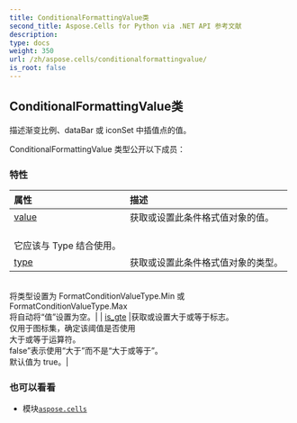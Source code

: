 ```yaml
---
title: ConditionalFormattingValue类
second_title: Aspose.Cells for Python via .NET API 参考文献
description:
type: docs
weight: 350
url: /zh/aspose.cells/conditionalformattingvalue/
is_root: false
---
```

## ConditionalFormattingValue类
描述渐变比例、dataBar 或 iconSet 中插值点的值。



ConditionalFormattingValue 类型公开以下成员：

### 特性
|属性|描述|
| :- | :- |
| [value](/cells/python-net/zh/aspose.cells/conditionalformattingvalue/value) |获取或设置此条件格式值对象的值。<br/>它应该与 Type 结合使用。|
| [type](/cells/python-net/zh/aspose.cells/conditionalformattingvalue/type) |获取或设置此条件格式值对象的类型。<br/>将类型设置为 FormatConditionValueType.Min 或 FormatConditionValueType.Max<br/>将自动将“值”设置为空。|
| [is_gte](/cells/python-net/zh/aspose.cells/conditionalformattingvalue/is_gte) |获取或设置大于或等于标志。<br/>仅用于图标集，确定该阈值是否使用<br/>大于或等于运算符。<br/>false”表示使用“大于”而不是“大于或等于”。<br/>默认值为 true。|



### 也可以看看
* 模块[`aspose.cells`](..)
